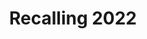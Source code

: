 ---
title: Recalling 2022

# View.
#   1 = List
#   2 = Compact
#   3 = Card
view: 2

# Optional header image (relative to `static/img/` folder).
header:
  caption: "Recalling 2022"
  image: "patagonia.png"

 
---